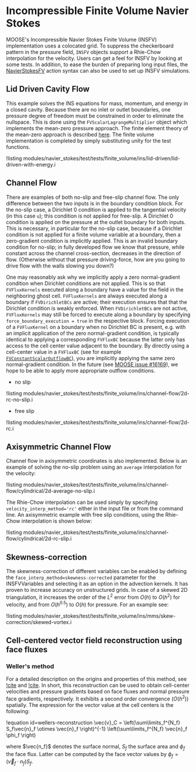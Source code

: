 # Incompressible Finite Volume Navier Stokes

MOOSE's Incompressible Navier Stokes Finite Volume (INSFV) implementation uses a
colocated grid. To suppress the checkerboard pattern in the pressure field,
`INSFV` objects support a Rhie-Chow interpolation for the velocity. Users can get
a feel for INSFV by looking at some tests. In addition, to ease the burden of
preparing long input files, the [NavierStokesFV](/Modules/NavierStokesFV/index.md)
action syntax can also be used to set up INSFV simulations.

## Lid Driven Cavity Flow

This example solves the INS equations for mass, momentum, and energy in a closed
cavity. Because there are no inlet or outlet boundaries, one pressure degree of
freedom must be constrained in order to eliminate the nullspace. This is done
using the `FVScalarLagrangeMultiplier` object which implements the
mean-zero pressure approach. The finite element theory of the mean-zero approach
is described
[here](https://github.com/idaholab/large_media/blob/master/framework/scalar_constraint_kernel.pdf). The
finite volume implementation is completed by simply substituting unity for the
test functions.

!listing modules/navier_stokes/test/tests/finite_volume/ins/lid-driven/lid-driven-with-energy.i

## Channel Flow

There are examples of both no-slip and free-slip channel flow. The only
difference between the two inputs is in the boundary condition block. For the
no-slip case, a Dirichlet 0 condition is applied to the tangential velocity (in
this case `u`); this condition is not applied for free-slip. A Dirichlet 0
condition is applied on the pressure at the outlet boundary for both
inputs. This is necessary, in particular for the no-slip case, because if a
Dirichlet condition is not applied for a finite volume variable at a boundary,
then a zero-gradient condition is implicitly applied. This is an invalid
boundary condition for no-slip; in fully developed flow we know that pressure,
while constant across the channel cross-section, decreases in the direction of
flow. (Otherwise without that pressure driving-force, how are you going to drive
flow with the walls slowing you down?)

One may reasonably ask why we implicitly apply a zero normal-gradient condition when
Dirichlet conditions are not applied. This is so that `FVFluxKernels` executed
along a boundary have a value for the field in the neighboring ghost
cell. `FVFluxKernels` are always executed along a boundary if `FVDirichletBCs`
are active; their execution ensures that that the Dirichlet condition is weakly
enforced. When `FVDirichletBCs` are not active, `FVFluxKernels` may still be
forced to execute along a boundary by specifying
`force_boundary_execution = true` in the respective block. Forcing execution of a
`FVFluxKernel` on a boundary when no Dirichlet BC is present, e.g. with an
implicit application of the zero normal-gradient condition, is typically identical to
applying a corresponding `FVFluxBC` because the latter only has access to the
cell center value adjacent to the boundary. By directly using a cell-center value
in a `FVFluxBC` (see for example
[`FVConstantScalarOutflowBC`](/FVConstantScalarOutflowBC.md)), you are implicitly applying
the same zero normal-gradient condition. In the future (see
[MOOSE issue #16169](https://github.com/idaholab/moose/issues/16169)), we hope to be able to apply
more appropriate outflow conditions.

- no slip

!listing modules/navier_stokes/test/tests/finite_volume/ins/channel-flow/2d-rc-no-slip.i

- free slip

!listing modules/navier_stokes/test/tests/finite_volume/ins/channel-flow/2d-rc.i


## Axisymmetric Channel Flow

Channel flow in axisymmetric coordinates is also implemented. Below is an
example of solving the no-slip problem using an `average` interpolation for the
velocity:

!listing modules/navier_stokes/test/tests/finite_volume/ins/channel-flow/cylindrical/2d-average-no-slip.i

The Rhie-Chow interpolation can be used simply by specifying
`velocity_interp_method='rc'` either in the input file or from the command
line. An axisymmetric example with free slip conditions, using the Rhie-Chow
interpolation is shown below:

!listing modules/navier_stokes/test/tests/finite_volume/ins/channel-flow/cylindrical/2d-rc-slip.i

## Skewness-correction

The skewness-correction of different variables can be enabled by defining the
`face_interp_method=skewness-corrected` parameter for the INSFVVariables and
selecting it as an option in the advection kernels. It has proven to increase
accuracy on unstructured grids. In case of a skewed 2D triangulation, it
increases the order of the $L^2$ error from $O(h)$ to $O(h^2)$ for velocity, and from
$O(h^{0.5})$ to $O(h)$ for pressure. For an example see:

!listing modules/navier_stokes/test/tests/finite_volume/ins/mms/skew-correction/skewed-vortex.i

## Cell-centered vector field reconstruction using face fluxes

### Weller's method

For a detailed description on the origins and properties of this method, see
[!cite](weller2014non) and [!cite](aguerre2018oscillation). In short, this reconstruction
can be used to obtain cell-center velocities and pressure gradients based on face fluxes and
normal pressure face gradients, respectively. It exhibits a second order convergence ($O(h^2)$)
spatially. The expression for the vector value at the cell centers is the following:

!equation id=wellers-reconstruction
\vec{v}_C = \left(\sum\limits_f^{N_f} S_f\vec{n}_f \otimes \vec{n}_f \right)^{-1} \left(\sum\limits_f^{N_f} \vec{n}_f \phi_f \right)

where $\vec{n_f}$ denotes the surface normal, $S_f$ the surface area and $\phi_f$ the
face flux. Latter can be computed by the face vector values by $\phi_f = (\vec{v}_f \cdot n_f) S_f$.

